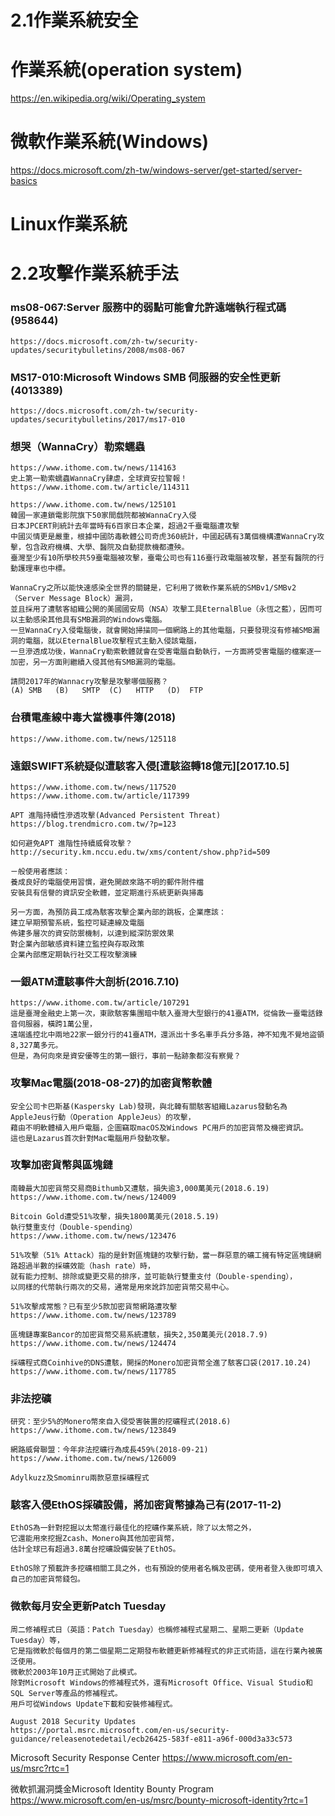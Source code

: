 # 2.1作業系統安全

# 作業系統(operation system)

https://en.wikipedia.org/wiki/Operating_system

# 微軟作業系統(Windows)
https://docs.microsoft.com/zh-tw/windows-server/get-started/server-basics

# Linux作業系統


# 2.2攻擊作業系統手法

### ms08-067:Server 服務中的弱點可能會允許遠端執行程式碼 (958644)
```
https://docs.microsoft.com/zh-tw/security-updates/securitybulletins/2008/ms08-067
```

###  MS17-010:Microsoft Windows SMB 伺服器的安全性更新 (4013389)
```
https://docs.microsoft.com/zh-tw/security-updates/securitybulletins/2017/ms17-010
```

### 想哭（WannaCry）勒索蠕蟲
```
https://www.ithome.com.tw/news/114163
史上第一勒索蠕蟲WannaCry肆虐，全球資安拉警報！
https://www.ithome.com.tw/article/114311

https://www.ithome.com.tw/news/125101
韓國一家連鎖電影院旗下50家間戲院都被WannaCry入侵
日本JPCERT則統計去年當時有6百家日本企業，超過2千臺電腦遭攻擊
中國災情更是嚴重，根據中國防毒軟體公司奇虎360統計，中國起碼有3萬個機構遭WannaCry攻擊，包含政府機構、大學、醫院及自動提款機都遭殃。
臺灣至少有10所學校共59臺電腦被攻擊，臺電公司也有116臺行政電腦被攻擊，甚至有醫院的行動護理車也中標。

WannaCry之所以能快速感染全世界的關鍵是，它利用了微軟作業系統的SMBv1/SMBv2（Server Message Block）漏洞，
並且採用了遭駭客組織公開的美國國安局（NSA）攻擊工具EternalBlue（永恆之藍），因而可以主動感染其他具有SMB漏洞的Windows電腦。
一旦WannaCry入侵電腦後，就會開始掃描同一個網路上的其他電腦，只要發現沒有修補SMB漏洞的電腦，就以EternalBlue攻擊程式主動入侵該電腦，
一旦滲透成功後，WannaCry勒索軟體就會在受害電腦自動執行，一方面將受害電腦的檔案逐一加密，另一方面則繼續入侵其他有SMB漏洞的電腦。
```
```
請問2017年的Wannacry攻擊是攻擊哪個服務？
(A)	SMB   (B)	SMTP  (C)	HTTP   (D)	FTP
```

### 台積電產線中毒大當機事件簿(2018)
```
https://www.ithome.com.tw/news/125118
```

### 遠銀SWIFT系統疑似遭駭客入侵[遭駭盜轉18億元][2017.10.5]
```
https://www.ithome.com.tw/news/117520
https://www.ithome.com.tw/article/117399

APT 進階持續性滲透攻擊(Advanced Persistent Threat) 
https://blog.trendmicro.com.tw/?p=123

如何避免APT 進階性持續威脅攻擊？
http://security.km.nccu.edu.tw/xms/content/show.php?id=509

ㄧ般使用者應該：
養成良好的電腦使用習慣，避免開啟來路不明的郵件附件檔
安裝具有信譽的資訊安全軟體，並定期進行系統更新與掃毒

另一方面，為預防員工成為駭客攻擊企業內部的跳板，企業應該：
建立早期預警系統，監控可疑連線及電腦
佈建多層次的資安防禦機制，以達到縱深防禦效果
對企業內部敏感資料建立監控與存取政策
企業內部應定期執行社交工程攻擊演練
```

### 一銀ATM遭駭事件大剖析(2016.7.10)
```
https://www.ithome.com.tw/article/107291
這是臺灣金融史上第一次，東歐駭客集團暗中駭入臺灣大型銀行的41臺ATM，從倫敦一臺電話錄音伺服器，橫跨1萬公里，
遠端遙控北中兩地22家一銀分行的41臺ATM，還派出十多名車手兵分多路，神不知鬼不覺地盜領8,327萬多元。
但是，為何向來是資安優等生的第一銀行，事前一點跡象都沒有察覺？
```
### 攻擊Mac電腦(2018-08-27)的加密貨幣軟體
```
安全公司卡巴斯基(Kaspersky Lab)發現，與北韓有關駭客組織Lazarus發動名為AppleJeus行動（Operation AppleJeus）的攻擊，
藉由不明軟體植入用戶電腦，企圖竊取macOS及Windows PC用戶的加密貨幣及機密資訊。
這也是Lazarus首次針對Mac電腦用戶發動攻擊。
```
### 攻擊加密貨幣與區塊鏈
```
南韓最大加密貨幣交易商Bithumb又遭駭，損失逾3,000萬美元(2018.6.19)
https://www.ithome.com.tw/news/124009

Bitcoin Gold遭受51%攻擊，損失1800萬美元(2018.5.19)
執行雙重支付（Double-spending）
https://www.ithome.com.tw/news/123476

51%攻擊（51% Attack）指的是針對區塊鏈的攻擊行動，當一群惡意的礦工擁有特定區塊鏈網路超過半數的採礦效能（hash rate）時，
就有能力控制、排除或變更交易的排序，並可能執行雙重支付（Double-spending），
以同樣的代幣執行兩次的交易，通常是用來訛詐加密貨幣交易中心。

51%攻擊成常態？已有至少5款加密貨幣網路遭攻擊
https://www.ithome.com.tw/news/123789

區塊鏈專案Bancor的加密貨幣交易系統遭駭，損失2,350萬美元(2018.7.9)
https://www.ithome.com.tw/news/124474

採礦程式商Coinhive的DNS遭駭，開採的Monero加密貨幣全進了駭客口袋(2017.10.24)
https://www.ithome.com.tw/news/117785
```

### 非法挖礦
```
研究：至少5%的Monero幣來自入侵受害裝置的挖礦程式(2018.6)
https://www.ithome.com.tw/news/123849

網路威脅聯盟：今年非法挖礦行為成長459%(2018-09-21)
https://www.ithome.com.tw/news/126009

Adylkuzz及Smominru兩款惡意採礦程式
```

### 駭客入侵EthOS採礦設備，將加密貨幣據為己有(2017-11-2)
```
EthOS為一針對挖掘以太幣進行最佳化的挖礦作業系統，除了以太幣之外，
它還能用來挖掘Zcash、Monero與其他加密貨幣，
估計全球已有超過3.8萬台挖礦設備安裝了EthOS。

EthOS除了預載許多挖礦相關工具之外，也有預設的使用者名稱及密碼，使用者登入後即可填入自己的加密貨幣錢包。
```

### 微軟每月安全更新Patch Tuesday
```
周二修補程式日（英語：Patch Tuesday）也稱修補程式星期二、星期二更新（Update Tuesday）等，
它是指微軟於每個月的第二個星期二定期發布軟體更新修補程式的非正式術語，這在行業內被廣泛使用。
微軟於2003年10月正式開始了此模式。
除對Microsoft Windows的修補程式外，還有Microsoft Office、Visual Studio和SQL Server等產品的修補程式。
用戶可從Windows Update下載和安裝修補程式。
```
```
August 2018 Security Updates
https://portal.msrc.microsoft.com/en-us/security-guidance/releasenotedetail/ecb26425-583f-e811-a96f-000d3a33c573
```
Microsoft Security Response Center  https://www.microsoft.com/en-us/msrc?rtc=1

微軟抓漏洞獎金Microsoft Identity Bounty Program  https://www.microsoft.com/en-us/msrc/bounty-microsoft-identity?rtc=1



